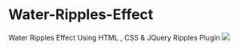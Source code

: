 # Water-Ripples-Effect
Water Ripples Effect Using HTML , CSS &amp; JQuery Ripples Plugin
<a href="https://www.youtube.com/watch?v=CSFyutVAqBs"><img src='https://i9.ytimg.com/vi/CSFyutVAqBs/maxresdefault.jpg?time=1642882800000&sqp=CPDNsY8G&rs=AOn4CLB9OhVyUKzqzczwFmeZbRLiAJF-7A'/></a>
